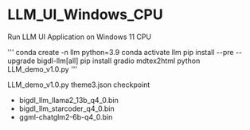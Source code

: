 # LLM_UI_Windows_CPU
Run LLM UI Application on Windows 11 CPU 

'''
conda create -n llm python=3.9
conda activate llm
pip install --pre --upgrade bigdl-llm[all]
pip install gradio mdtex2html
python LLM_demo_v1.0.py
'''

LLM_demo_v1.0.py
theme3.json
checkpoint
-	bigdl_llm_llama2_13b_q4_0.bin
-	bigdl_llm_starcoder_q4_0.bin
-	ggml-chatglm2-6b-q4_0.bin
